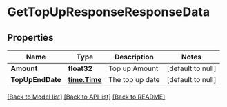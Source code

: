 # GetTopUpResponseResponseData

## Properties
Name | Type | Description | Notes
------------ | ------------- | ------------- | -------------
**Amount** | **float32** | Top up Amount | [default to null]
**TopUpEndDate** | [**time.Time**](time.Time.md) | The top up date | [default to null]

[[Back to Model list]](../README.md#documentation-for-models) [[Back to API list]](../README.md#documentation-for-api-endpoints) [[Back to README]](../README.md)

